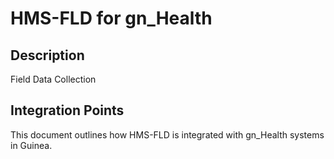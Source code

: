 # HMS-FLD for gn_Health

## Description

Field Data Collection

## Integration Points

This document outlines how HMS-FLD is integrated with gn_Health systems in Guinea.
